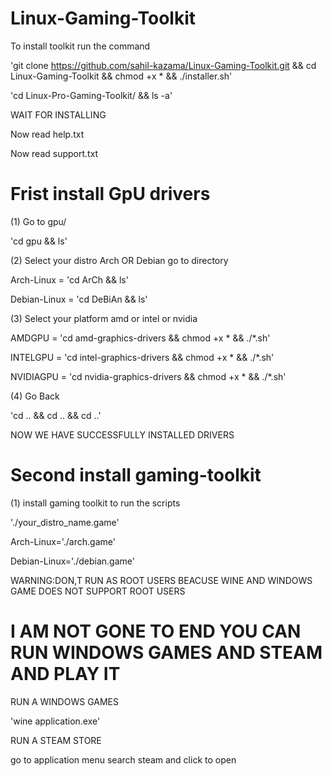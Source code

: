 # Linux-Gaming-Toolkit

To install toolkit run the command

'git clone https://github.com/sahil-kazama/Linux-Gaming-Toolkit.git && cd Linux-Gaming-Toolkit && chmod +x * && ./installer.sh'

'cd Linux-Pro-Gaming-Toolkit/ && ls -a'

WAIT FOR INSTALLING

Now read help.txt

Now read support.txt


# Frist install GpU drivers 

(1) Go to gpu/

'cd gpu && ls'

(2) Select your distro Arch OR Debian go to directory

Arch-Linux = 'cd ArCh && ls'

Debian-Linux = 'cd DeBiAn && ls'


(3) Select your platform amd or intel or nvidia


AMDGPU = 'cd amd-graphics-drivers && chmod +x * && ./*.sh'

INTELGPU = 'cd intel-graphics-drivers && chmod +x * && ./*.sh'

NVIDIAGPU = 'cd nvidia-graphics-drivers && chmod +x * && ./*.sh'


(4) Go Back

'cd .. && cd .. && cd ..'


NOW WE HAVE SUCCESSFULLY INSTALLED DRIVERS

# Second install gaming-toolkit

(1) install gaming toolkit to run the scripts

'./your_distro_name.game'

Arch-Linux='./arch.game'

Debian-Linux='./debian.game'


WARNING:DON,T RUN AS ROOT USERS BEACUSE WINE AND WINDOWS GAME DOES NOT SUPPORT ROOT USERS

<now you can open steam and enjoy it>

# I AM NOT GONE TO END YOU CAN RUN WINDOWS GAMES AND STEAM AND PLAY IT

RUN A WINDOWS GAMES

'wine application.exe'

RUN A STEAM STORE

go to application menu search steam and click to open
